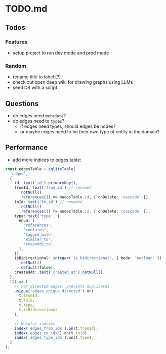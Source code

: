 # TODO.md

## Todos

### Features

- setup project to run dev mode and prod mode

### Random

- rename title to label (?)
- check out open deep wiki for drawing graphs using LLMs
- seed DB with a script

## Questions

- do edges need `metadata`?
- do edges need to `types`?
  - if edges need types, should edges be nodes?
  - or maybe edges need to be their own type of entity in the domain?

## Performance

- add more indices to edges table:

```ts
const edgesTable = sqliteTable(
  'edges',
  {
    id: text('id').primaryKey(),
    fromId: text('from_id') // renamed
      .notNull()
      .references(() => nodesTable.id, { onDelete: 'cascade' }),
    toId: text('to_id') // renamed
      .notNull()
      .references(() => nodesTable.id, { onDelete: 'cascade' }),
    type: text('type', {
      enum: [
        'references',
        'contains',
        'tagged_with',
        'similar_to',
        'responds_to',
      ],
    }),
    isBidirectional: integer('is_bidirectional', { mode: 'boolean' })
      .notNull()
      .default(false),
    createdAt: text('created_at').notNull(),
  },
  (t) => [
    // For directed edges, prevents duplicates
    unique('edges_unique_directed').on(
      t.fromId,
      t.toId,
      t.type,
      t.isBidirectional
    ),

    // Helpful indexes
    index('edges_from_idx').on(t.fromId),
    index('edges_to_idx').on(t.toId),
    index('edges_type_idx').on(t.type),
  ]
);
```
